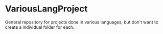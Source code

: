 # VariousLangProject
General repository for projects done in various languages, but don't want to create a individual folder for each. 
